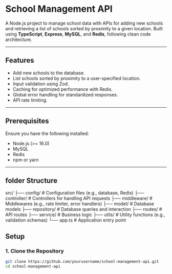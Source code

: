 
# School Management API

A Node.js project to manage school data with APIs for adding new schools and retrieving a list of schools sorted by proximity to a given location. Built using **TypeScript**, **Express**, **MySQL**, and **Redis**, following clean code architecture.

---

## Features
- Add new schools to the database.
- List schools sorted by proximity to a user-specified location.
- Input validation using Zod.
- Caching for optimized performance with Redis.
- Global error handling for standardized responses.
- API rate limiting.

---

## Prerequisites
Ensure you have the following installed:
- Node.js (>= 16.0)
- MySQL
- Redis
- npm or yarn

---
## folder Structure
src/
├── config/             # Configuration files (e.g., database, Redis)
├── controller/         # Controllers for handling API requests
├── middleware/         # Middlewares (e.g., rate limiter, error handlers)
├── model/              # Database models
├── repository/         # Database queries and interaction
├── routes/             # API routes
├── service/            # Business logic
├── utils/              # Utility functions (e.g., validation schemas)
└── app.ts              # Application entry point

## Setup

### 1. Clone the Repository
```bash
git clone https://github.com/yourusername/school-management-api.git
cd school-management-api
